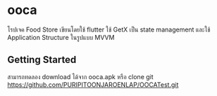# ooca

โรปเจค Food Store เขียนโดยใช้ flutter ใช้ GetX เป็น state management และใช้  Application Structure ในรูปแบบ MVVM

## Getting Started

สามารถทดลอง download ได้จาก ooca.apk หรือ clone git https://github.com/PURIPITOONJAROENLAP/OOCATest.git

